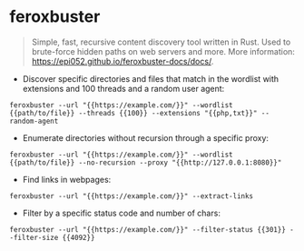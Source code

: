 # feroxbuster

> Simple, fast, recursive content discovery tool written in Rust.
> Used to brute-force hidden paths on web servers and more.
> More information: <https://epi052.github.io/feroxbuster-docs/docs/>.

- Discover specific directories and files that match in the wordlist with extensions and 100 threads and a random user agent:

`feroxbuster --url "{{https://example.com/}}" --wordlist {{path/to/file}} --threads {{100}} --extensions "{{php,txt}}" --random-agent`

- Enumerate directories without recursion through a specific proxy:

`feroxbuster --url "{{https://example.com/}}" --wordlist {{path/to/file}} --no-recursion --proxy "{{http://127.0.0.1:8080}}"`

- Find links in webpages:

`feroxbuster --url "{{https://example.com/}}" --extract-links`

- Filter by a specific status code and number of chars:

`feroxbuster --url "{{https://example.com/}}" --filter-status {{301}} --filter-size {{4092}}`
